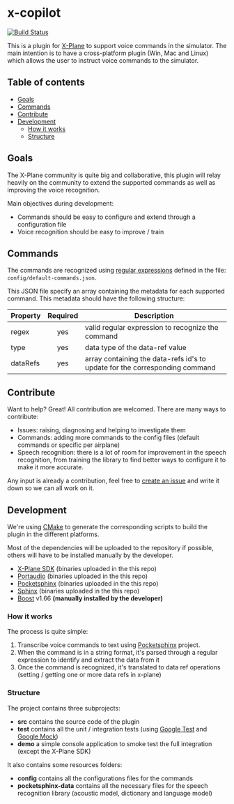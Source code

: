 # x-copilot

[![Build Status](https://travis-ci.org/owentar/x-copilot.svg?branch=master)](https://travis-ci.org/owentar/x-copilot)

This is a plugin for [X-Plane] to support voice commands in the simulator. The main intention is to have a
cross-platform plugin (Win, Mac and Linux) which allows the user to instruct voice commands to the simulator.

## Table of contents
- [Goals](#goals)
- [Commands](#commands)
- [Contribute](#contribute)
- [Development](#development)
  - [How it works](#how-it-works)
  - [Structure](#structure)

## Goals
The X-Plane community is quite big and collaborative, this plugin will relay heavily on the community
to extend the supported commands as well as improving the voice recognition.

Main objectives during development:
- Commands should be easy to configure and extend through a configuration file
- Voice recognition should be easy to improve / train

## Commands
The commands are recognized using [regular expressions](https://www.regular-expressions.info/) defined in the file:
`config/default-commands.json`.

This JSON file specify an array containing the metadata for each supported command. This metadata should have the
following structure:

| Property | Required | Description                                                                 |
|----------|:--------:|-----------------------------------------------------------------------------|
| regex    |    yes   | valid regular expression to recognize the command                           |
| type     |    yes   | data type of the data-ref value                                             |
| dataRefs |    yes   | array containing the data-refs id's to update for the corresponding command |

## Contribute
Want to help? Great! All contribution are welcomed. There are many ways to contribute:
- Issues: raising, diagnosing and helping to investigate them
- Commands: adding more commands to the config files (default commands or specific per airplane)
- Speech recognition: there is a lot of room for improvement in the speech recognition, from training the library to find better ways to configure it to make it more accurate.

Any input is already a contribution, feel free to [create an issue](https://github.com/owentar/x-copilot/issues/new) and write it down so we can all work on it.

## Development
We're using [CMake] to generate the corresponding scripts to build the plugin in the different
platforms.

Most of the dependencies will be uploaded to the repository if possible, others will have to be installed manually
by the developer.
- [X-Plane SDK] (binaries uploaded in the this repo)
- [Portaudio] (binaries uploaded in the this repo)
- [Pocketsphinx] (binaries uploaded in the this repo)
- [Sphinx] (binaries uploaded in the this repo)
- [Boost] v1.66 **(manually installed by the developer)**

### How it works
The process is quite simple:

1. Transcribe voice commands to text using [Pocketsphinx] project.
2. When the command is in a string format, it's parsed through a regular expression to identify and extract the data from it
3. Once the command is recognized, it's translated to data ref operations (setting / getting one or more data refs in x-plane)

### Structure
The project contains three subprojects:
- **src** contains the source code of the plugin
- **test** contains all the unit / integration tests (using [Google Test] and [Google Mock])
- **demo** a simple console application to smoke test the full integration (except the X-Plane SDK)

It also contains some resources folders:
- **config** contains all the configurations files for the commands
- **pocketsphinx-data** contains all the necessary files for the speech recognition library (acoustic model, dictionary and language model)


[CMake]: https://cmake.org/
[X-Plane]: http://www.x-plane.com/
[X-Plane SDK]: http://www.xsquawkbox.net/xpsdk/mediawiki/Main_Page
[Portaudio]: http://www.portaudio.com/
[Pocketsphinx]: https://github.com/cmusphinx/pocketsphinx
[Sphinx]: https://cmusphinx.github.io/
[Boost]: http://www.boost.org/
[Google Test]: https://github.com/google/googletest
[Google Mock]: https://github.com/google/googlemock

